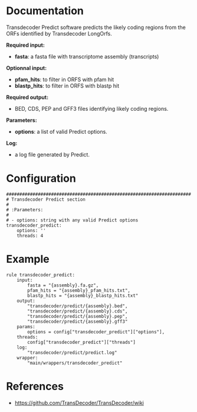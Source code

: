 # Documentation

Transdecoder Predict software predicts the likely coding regions from the ORFs
identified by Transdecoder LongOrfs.

**Required input:**

- **fasta**: a fasta file with transcriptome assembly (transcripts)

**Optionnal input:**

- **pfam_hits**: to filter in ORFS with pfam hit
- **blastp_hits**: to filter in ORFS with blastp hit

**Required output:**

- BED, CDS, PEP and GFF3 files identifying likely coding regions.

**Parameters:**

- **options**: a list of valid Predict options.

**Log:**

- a log file generated by Predict.

# Configuration

	######################################################################
	# Transdecoder Predict section
	#
	# :Parameters:
	#
	# - options: string with any valid Predict options
	transdecoder_predict:
		options: ''
		threads: 4

# Example

	rule transdecoder_predict:
		input:
			fasta = "{assembly}.fa.gz",
			pfam_hits = "{assembly}_pfam_hits.txt",
			blastp_hits = "{assembly}_blastp_hits.txt"
		output:
			"transdecoder/predict/{assembly}.bed",
			"transdecoder/predict/{assembly}.cds",
			"transdecoder/predict/{assembly}.pep",
			"transdecoder/predict/{assembly}.gff3"
		params:
			options = config["transdecoder_predict"]["options"],
		threads:
			config["transdecoder_predict"]["threads"]
		log:
			"transdecoder/predict/predict.log"
		wrapper:
			"main/wrappers/transdecoder_predict"

# References

- https://github.com/TransDecoder/TransDecoder/wiki
